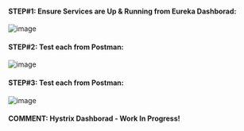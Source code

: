 #### STEP#1: Ensure Services are Up & Running from Eureka Dashborad:
![image](https://user-images.githubusercontent.com/689226/80323323-4ed7a680-8848-11ea-8041-d075dbdfaa86.png)
#### STEP#2: Test each from Postman:
![image](https://user-images.githubusercontent.com/689226/80323340-64e56700-8848-11ea-941c-d91b0a59338a.png)
#### STEP#3: Test each from Postman:
![image](https://user-images.githubusercontent.com/689226/80323359-821a3580-8848-11ea-8652-f881ef1f514e.png)

</hr>

#### COMMENT: Hystrix Dashborad - Work In Progress!
